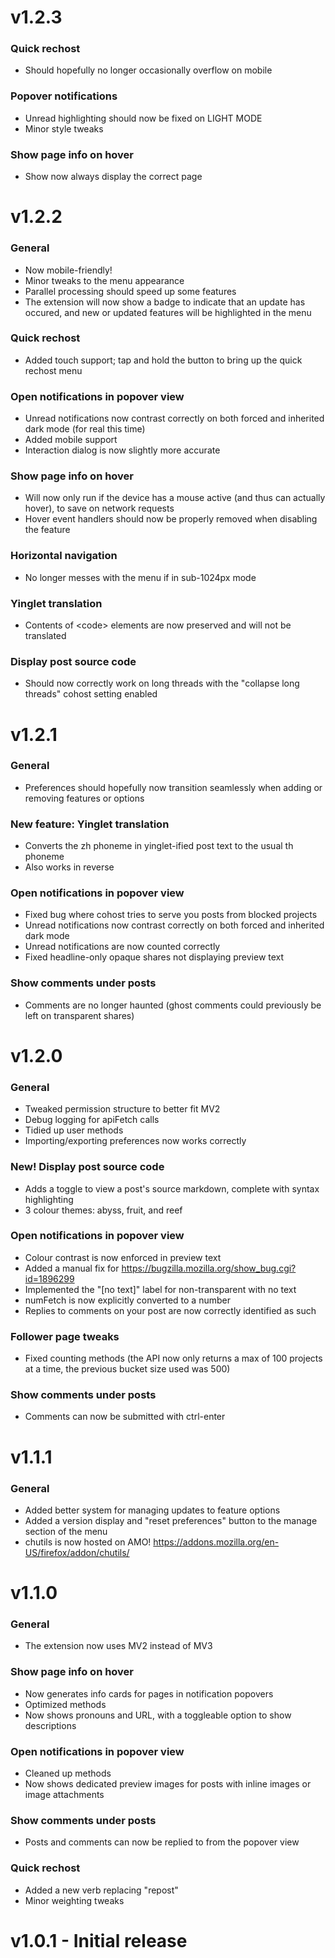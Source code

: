 # v1.2.3

### Quick rechost
- Should hopefully no longer occasionally overflow on mobile

### Popover notifications
- Unread highlighting should now be fixed on LIGHT MODE
- Minor style tweaks

### Show page info on hover
- Show now always display the correct page

# v1.2.2
### General
- Now mobile-friendly!
- Minor tweaks to the menu appearance
- Parallel processing should speed up some features
- The extension will now show a badge to indicate that an update has occured, and new or updated features will be highlighted in the menu 

### Quick rechost
- Added touch support; tap and hold the button to bring up the quick rechost menu

### Open notifications in popover view
- Unread notifications now contrast correctly on both forced and inherited dark mode (for real this time)
- Added mobile support
- Interaction dialog is now slightly more accurate

### Show page info on hover
- Will now only run if the device has a mouse active (and thus can actually hover), to save on network requests
- Hover event handlers should now be properly removed when disabling the feature

### Horizontal navigation
- No longer messes with the menu if in sub-1024px mode

### Yinglet translation
- Contents of &lt;code&gt; elements are now preserved and will not be translated

### Display post source code
- Should now correctly work on long threads with the "collapse long threads" cohost setting enabled

# v1.2.1
### General
- Preferences should hopefully now transition seamlessly when adding or removing features or options

### **New feature:** Yinglet translation
- Converts the zh phoneme in yinglet-ified post text to the usual th phoneme
- Also works in reverse

### Open notifications in popover view
- Fixed bug where cohost tries to serve you posts from blocked projects
- Unread notifications now contrast correctly on both forced and inherited dark mode
- Unread notifications are now counted correctly
- Fixed headline-only opaque shares not displaying preview text

### Show comments under posts
- Comments are no longer haunted (ghost comments could previously be left on transparent shares)

# v1.2.0
### General
- Tweaked permission structure to better fit MV2
- Debug logging for apiFetch calls
- Tidied up user methods
- Importing/exporting preferences now works correctly

### **New!** Display post source code
- Adds a toggle to view a post's source markdown, complete with syntax highlighting
- 3 colour themes: abyss, fruit, and reef

### Open notifications in popover view
- Colour contrast is now enforced in preview text
- Added a manual fix for https://bugzilla.mozilla.org/show_bug.cgi?id=1896299
- Implemented the "[no text]" label for non-transparent with no text
- numFetch is now explicitly converted to a number
- Replies to comments on your post are now correctly identified as such

### Follower page tweaks
- Fixed counting methods (the API now only returns a max of 100 projects at a time, the previous bucket size used was 500)

### Show comments under posts
- Comments can now be submitted with ctrl-enter

# v1.1.1
### General
- Added better system for managing updates to feature options
- Added a version display and "reset preferences" button to the manage section of the menu
- chutils is now hosted on AMO! https://addons.mozilla.org/en-US/firefox/addon/chutils/

# v1.1.0
### General
- The extension now uses MV2 instead of MV3

### Show page info on hover
- Now generates info cards for pages in notification popovers
- Optimized methods
- Now shows pronouns and URL, with a toggleable option to show descriptions

### Open notifications in popover view
- Cleaned up methods
- Now shows dedicated preview images for posts with inline images or image attachments

### Show comments under posts
- Posts and comments can now be replied to from the popover view

### Quick rechost
- Added a new verb replacing "repost"
- Minor weighting tweaks

# v1.0.1 - Initial release